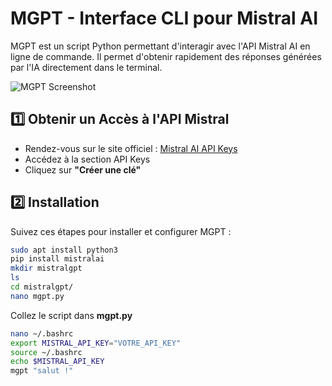 # MGPT - Interface CLI pour Mistral AI

MGPT est un script Python permettant d'interagir avec l'API Mistral AI en ligne de commande. Il permet d'obtenir rapidement des réponses générées par l'IA directement dans le terminal.

![MGPT Screenshot](https://github.com/user-attachments/assets/90932c5a-e102-4538-8608-d237c8803786)

## 1️⃣ Obtenir un Accès à l'API Mistral

- Rendez-vous sur le site officiel : [Mistral AI API Keys](https://console.mistral.ai/api-keys/)
- Accédez à la section API Keys
- Cliquez sur **"Créer une clé"**

## 2️⃣ Installation

Suivez ces étapes pour installer et configurer MGPT :

```bash
sudo apt install python3
pip install mistralai
mkdir mistralgpt
ls
cd mistralgpt/
nano mgpt.py
```

Collez le script dans **mgpt.py**

```bash
nano ~/.bashrc
export MISTRAL_API_KEY="VOTRE_API_KEY"
source ~/.bashrc
echo $MISTRAL_API_KEY
mgpt "salut !"
